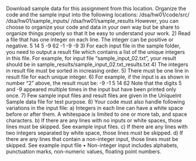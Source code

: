 Download sample data for this assignment from this location.
Organize the code and the sample input into the following locations:
/dsa/hw01/code/src/
/dsa/hw01/sample_inputs/
/dsa/hw01/sample_results
However, you can choose to organize your code and data in your own way but be share to
organize things properly so that It be easy to understand your work.
2) Read a file that has one integer on each line. The integer can be positive or negative.
5
14
5
-9
62
-1
-9
-9
3) For each input file in the sample folder, you need to output a result file which contains a
list of the unique integers in this file. For example, for input file “sample_input_02.txt”,
your result should be in sample_results/sample_input_02.txt_results.txt
4) The integers in result file must be sorted in increasing order.
5) There must be one line in result file for each unique integer.
6) For example, if the input is as shown in number “2” above, the result must be:
-9
-1
5
14
62
Note that the digits 5 and -9 appeared multiple times in the input but have been printed
only once.
7) Few sample input files and result files are given in the UniqueInt Sample data file for test
purpose.
8) Your code must also handle following variations in the input file:
a) Integers in each line can have a white space before or after them. A whitespace is
limited to one or more tab, and space characters.
b) If there are any lines with no inputs or white spaces, those lines must be skipped.
See example input files.
c) If there are any lines with two integers separated by white space, those lines must
be skipped.
d) If there are any lines that contain a non-integer input, those lines must be skipped.
See example input file
• Non-integer input includes alphabets, punctuation marks, non-numeric values,
floating point numbers.

